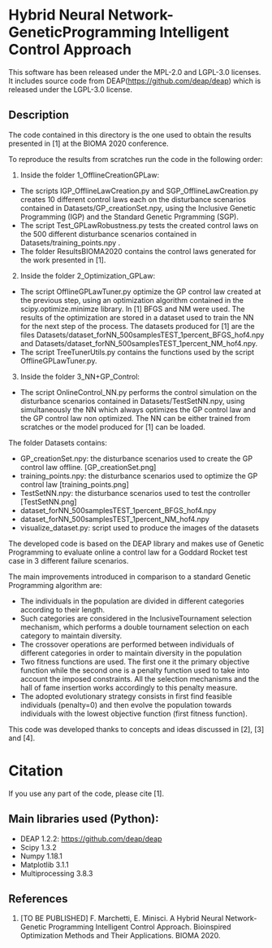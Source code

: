 # Hybrid Neural Network-GeneticProgramming Intelligent Control Approach

This software has been released under the MPL-2.0 and LGPL-3.0 licenses. It includes source code from DEAP(https://github.com/deap/deap) which is released under the LGPL-3.0 license.

## Description
The code contained in this directory is the one used to obtain the results presented in [1] at the BIOMA 2020 conference. 

To reproduce the results from scratches run the code in the following order:
1) Inside the folder 1_OfflineCreationGPLaw:
* The scripts IGP_OfflineLawCreation.py and SGP_OfflineLawCreation.py creates 10 different control laws each on the disturbance scenarios contained in Datasets/GP_creationSet.npy, using the Inclusive Genetic Programming (IGP) and the Standard Genetic Prgramming (SGP).
* The script Test_GPLawRobustness.py tests the created control laws on the 500 different disturbance scenarios contained in Datasets/training_points.npy .
* The folder ResultsBIOMA2020 contains the control laws generated for the work presented in [1].
2) Inside the folder 2_Optimization_GPLaw:
* The script OfflineGPLawTuner.py optimize the GP control law created at the previous step, using an optimization algorithm contained in the scipy.optimize.minimze library. In [1] BFGS and NM were used. The results of the optimization are stored in a dataset used to train the NN for the next step of the process. The datasets produced for [1] are the files Datasets/dataset_forNN_500samplesTEST_1percent_BFGS_hof4.npy and Datasets/dataset_forNN_500samplesTEST_1percent_NM_hof4.npy.
* The script TreeTunerUtils.py contains the functions used by the script OfflineGPLawTuner.py.
3) Inside the folder 3_NN+GP_Control:
* The script OnlineControl_NN.py performs the control simulation on the disturbance scenarios contained in Datasets/TestSetNN.npy, using simultaneously the NN which always optimizes the GP control law and the GP control law non optimized. The NN can be either trained from scratches or the model produced for [1] can be loaded. 

The folder Datasets contains:
* GP_creationSet.npy: the disturbance scenarios used to create the GP control law offline.
[GP_creationSet.png]
* training_points.npy: the disturbance scenarios used to optimize the GP control law 
[training_points.png]
* TestSetNN.npy: the disturbance scenarios used to test the controller
[TestSetNN.png]
* dataset_forNN_500samplesTEST_1percent_BFGS_hof4.npy
* dataset_forNN_500samplesTEST_1percent_NM_hof4.npy
* visualize_dataset.py: script used to produce the images of the datasets


The developed code is based on the DEAP library and makes use of Genetic Programming to evaluate online a control law for a 
Goddard Rocket test case in 3 different failure scenarios.

The main improvements introduced in comparison to a standard Genetic Programming algorithm are:
* The individuals in the population are divided in different categories according to their length.
* Such categories are considered in the InclusiveTournament selection mechanism, which performs a double tournament selection on each category to maintain diversity.
* The crossover operations are performed between individuals of different categories in order to maintain diversity in the population
* Two fitness functions are used. The first one it the primary objective function while the second one is a penalty function used to take into account the imposed constraints. All the selection mechanisms and the hall of fame insertion works accordingly to this penalty measure.
* The adopted evolutionary strategy consists in first find feasible individuals (penalty=0) and then evolve the population towards individuals with the lowest objective function (first fitness function).

This code was developed thanks to concepts and ideas discussed in [2], [3] and [4].
  

# Citation
If you use any part of the code, please cite [1].


## Main libraries used (Python):
  * DEAP 1.2.2: https://github.com/deap/deap
  * Scipy 1.3.2
  * Numpy 1.18.1
  * Matplotlib 3.1.1
  * Multiprocessing 3.8.3

## References
1. [TO BE PUBLISHED] F. Marchetti, E. Minisci. A Hybrid Neural Network-Genetic Programming Intelligent Control Approach. Bioinspired Optimization Methods and Their Applications. BIOMA 2020.


